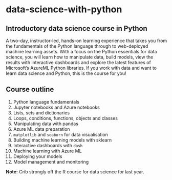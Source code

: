 # data-science-with-python
## Introductory data science course in Python

A two-day, instructor-led, hands-on learning experience that takes you from the fundamentals of the Python language through to web-deployed machine learning assets. With a focus on the Python essentials for data science, you will learn how to manipulate data, build models, view the results with interactive dashboards and explore the latest features of Microsoft’s AzureML Python libraries. If you work with data and want to learn data science and Python, this is the course for you!

## Course outline

  1. Python language fundamentals
  2. Jupyter notebooks and Azure notebooks
  3. Lists, sets and dictionaries
  4. Loops, conditions, functions, objects and classes
  5. Manipulating data with pandas
  6. Azure ML data preparation
  7. `matplotlib` and `seaborn` for data visualisation
  8. Building machine learning models with sklearn
  9. Interactive dashboards with `dash`
  10. Machine learning with Azure ML
  12. Deploying your models
  13. Model management and monitoring
  
**Note:** Crib strongly off the R course for data science for last year.
